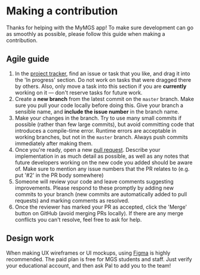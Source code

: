 # Making a contribution
Thanks for helping with the MyMGS app! To make sure development can go as smoothly as possible, please follow this guide when making a contribution.

## Agile guide
1. In the [project tracker](https://github.com/My-MGS/my-mgs/projects/1), find an issue or task that you like, and drag it into the 'In progress' section. Do not work on tasks that were dragged there by others. Also, only move a task into this section if you are **currently** working on it — don't reserve tasks for future work.
2. Create a **new branch** from the latest commit on the `master` branch. Make sure you pull your code locally before doing this. Give your branch a sensible name, and **include the issue number** in the branch name.
3. Make your changes in the branch. Try to use many small commits if possible (rather than few large commits), but avoid committing code that introduces a compile-time error. Runtime errors are acceptable in working branches, but not in the `master` branch. Always push commits immediately after making them.
4. Once you're ready, open a new [pull request](https://github.com/My-MGS/my-mgs/pulls). Describe your implementation in as much detail as possible, as well as any notes that future developers working on the new code you added should be aware of. Make sure to mention any issue numbers that the PR relates to (e.g. put '#2' in the PR body somewhere)
5. Someone will review your code and leave comments suggesting improvements. Please respond to these promptly by adding new commits to your branch (new commits are automatically added to pull requests) and marking comments as resolved.
6. Once the reviewer has marked your PR as accepted, click the 'Merge' button on GitHub (avoid merging PRs locally). If there are any merge conflicts you can't resolve, feel free to ask for help.

## Design work
When making UX wireframes or UI mockups, using [Figma](https://www.figma.com/) is highly recommended. The paid plan is free for MGS students and staff. Just verify your educational account, and then ask Pal to add you to the team!